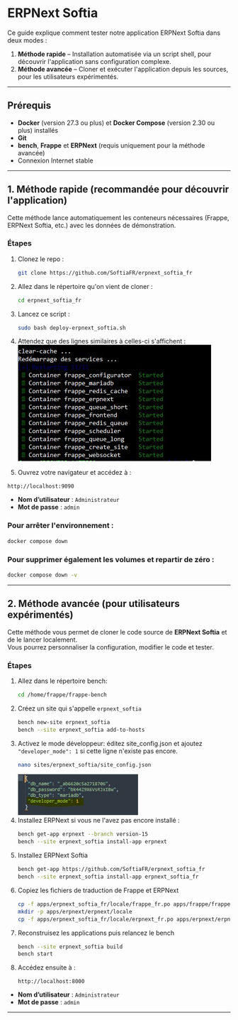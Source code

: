 # ERPNext Softia

Ce guide explique comment tester notre application ERPNext Softia dans deux modes :

1. **Méthode rapide** – Installation automatisée via un script shell, pour découvrir l'application sans configuration complexe.
2. **Méthode avancée** – Cloner et exécuter l'application depuis les sources, pour les utilisateurs expérimentés.

---

## Prérequis

- **Docker** (version 27.3 ou plus) et **Docker Compose** (version 2.30 ou plus) installés
- **Git**
- **bench**, **Frappe** et **ERPNext** (requis uniquement pour la méthode avancée)
- Connexion Internet stable

---

## 1. Méthode rapide (recommandée pour découvrir l'application)

Cette méthode lance automatiquement les conteneurs nécessaires (Frappe, ERPNext Softia, etc.) avec les données de démonstration.

### Étapes
1. Clonez le repo :
   ```bash
   git clone https://github.com/SoftiaFR/erpnext_softia_fr
   ```
2. Allez dans le répertoire qu'on vient de cloner :
   ```bash
   cd erpnext_softia_fr
   ```
3. Lancez ce script :
   ```bash
   sudo bash deploy-erpnext_softia.sh
   ```
4. Attendez que des lignes similaires à celles-ci s'affichent :  
   ![](images/services_started.JPG)

5. Ouvrez votre navigateur et accédez à :
```
http://localhost:9090
```

- **Nom d’utilisateur** : `Administrateur`
- **Mot de passe** : `admin`

### Pour arrêter l'environnement :
```bash
docker compose down
```

### Pour supprimer également les volumes et repartir de zéro :
```bash
docker compose down -v
```

---

## 2. Méthode avancée (pour utilisateurs expérimentés)

Cette méthode vous permet de cloner le code source de **ERPNext Softia** et de le lancer localement.  
Vous pourrez personnaliser la configuration, modifier le code et tester.

### Étapes
1. Allez dans le répertoire bench:  
   ```bash
   cd /home/frappe/frappe-bench
   ```
2. Créez un site qui s'appelle ``erpnext_softia``
   ```bash
   bench new-site erpnext_softia
   bench --site erpnext_softia add-to-hosts
   ```
3. Activez le mode développeur: éditez site_config.json et ajoutez ``"developer_mode": 1`` si cette ligne n'existe pas encore.
   ```bash
   nano sites/erpnext_softia/site_config.json
   ```
   ![](images/site_config.JPG)
4. Installez ERPNext si vous ne l'avez pas encore installé :
   ```bash
   bench get-app erpnext --branch version-15
   bench --site erpnext_softia install-app erpnext
   ```
5. Installez ERPNext Softia
   ```bash
   bench get-app https://github.com/SoftiaFR/erpnext_softia_fr
   bench --site erpnext_softia install-app erpnext_softia_fr
   ```
6. Copiez les fichiers de traduction de Frappe et ERPNext
   ```bash
   cp -f apps/erpnext_softia_fr/locale/frappe_fr.po apps/frappe/frappe/locale/fr.po
   mkdir -p apps/erpnext/erpnext/locale
   cp -f apps/erpnext_softia_fr/locale/erpnext_fr.po apps/erpnext/erpnext/locale/fr.po
   ```
7. Reconstruisez les applications puis relancez le bench
   ```bash
   bench --site erpnext_softia build
   bench start
   ```
8. Accédez ensuite à :
   ```
   http://localhost:8000
   ```

- **Nom d’utilisateur** : `Administrateur`
- **Mot de passe** : `admin`

---
